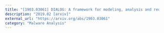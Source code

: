 ```yaml
---
title: "[1903.03061] DIALOG: A framework for modeling, analysis and reuse of digital forensic knowledge"
description: "2019.02 [arxiv]"
external_url: "https://arxiv.org/abs/1903.03061"
category: "Malware Analysis"
---
```

